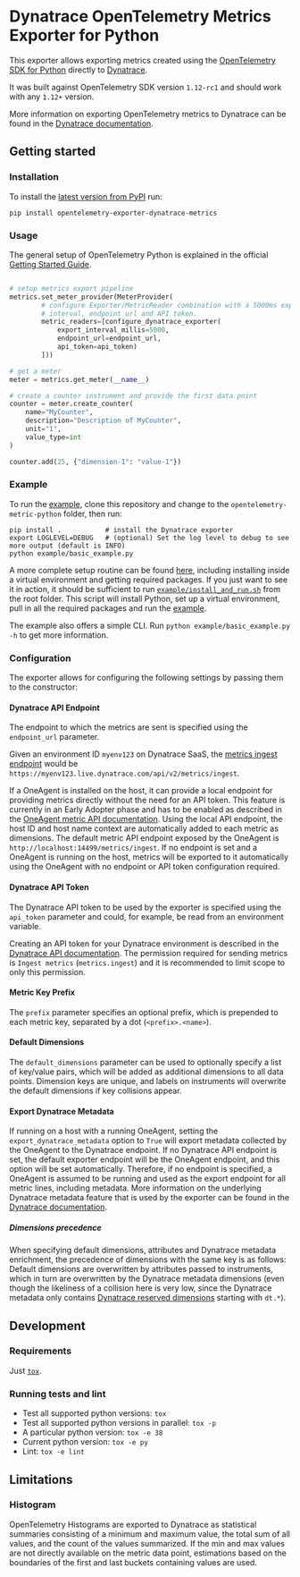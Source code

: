# Dynatrace OpenTelemetry Metrics Exporter for Python

This exporter allows exporting metrics created using the [OpenTelemetry SDK for Python](https://github.com/open-telemetry/opentelemetry-python)
directly to [Dynatrace](https://www.dynatrace.com).

It was built against OpenTelemetry SDK version `1.12-rc1` and should work with any `1.12+` version.

More information on exporting OpenTelemetry metrics to Dynatrace can be found in the
[Dynatrace documentation](https://www.dynatrace.com/support/help/shortlink/opentelemetry-metrics).

## Getting started

### Installation

To install the [latest version from PyPI](https://pypi.org/project/opentelemetry-exporter-dynatrace-metrics/) run:

```shell
pip install opentelemetry-exporter-dynatrace-metrics
```

### Usage

The general setup of OpenTelemetry Python is explained in the official [Getting Started Guide](https://open-telemetry.github.io/opentelemetry-python/getting-started.html#add-metrics).

```python

# setup metrics export pipeline
metrics.set_meter_provider(MeterProvider(
        # configure Exporter/MetricReader combination with a 5000ms export
        # interval, endpoint url and API token.
        metric_readers=[configure_dynatrace_exporter(
            export_interval_millis=5000,
            endpoint_url=endpoint_url,
            api_token=api_token)
        ]))

# get a meter
meter = metrics.get_meter(__name__)

# create a counter instrument and provide the first data point
counter = meter.create_counter(
    name="MyCounter",
    description="Description of MyCounter",
    unit="1",
    value_type=int
)

counter.add(25, {"dimension-1": "value-1"})
```

### Example

To run the [example](example/basic_example.py), clone this repository and change to the `opentelemetry-metric-python` folder, then run:

```shell
pip install .           # install the Dynatrace exporter
export LOGLEVEL=DEBUG   # (optional) Set the log level to debug to see more output (default is INFO)
python example/basic_example.py
```

A more complete setup routine can be found [here](example/install_and_run.sh), including installing inside a virtual environment and getting required packages.
If you just want to see it in action, it should be sufficient to run [`example/install_and_run.sh`](example/install_and_run.sh) from the root folder.
This script will install Python, set up a virtual environment, pull in all the required packages and run the [example](example/basic_example.py).

The example also offers a simple CLI. Run `python example/basic_example.py -h` to get more information.

### Configuration

The exporter allows for configuring the following settings by passing them to the constructor:

#### Dynatrace API Endpoint

The endpoint to which the metrics are sent is specified using the `endpoint_url` parameter.

Given an environment ID `myenv123` on Dynatrace SaaS, the [metrics ingest endpoint](https://www.dynatrace.com/support/help/dynatrace-api/environment-api/metric-v2/post-ingest-metrics/) would be `https://myenv123.live.dynatrace.com/api/v2/metrics/ingest`.

If a OneAgent is installed on the host, it can provide a local endpoint for providing metrics directly without the need for an API token.
This feature is currently in an Early Adopter phase and has to be enabled as described in the [OneAgent metric API documentation](https://www.dynatrace.com/support/help/how-to-use-dynatrace/metrics/metric-ingestion/ingestion-methods/local-api/).
Using the local API endpoint, the host ID and host name context are automatically added to each metric as dimensions.
The default metric API endpoint exposed by the OneAgent is `http://localhost:14499/metrics/ingest`.
If no endpoint is set and a OneAgent is running on the host, metrics will be exported to it automatically using the OneAgent with no endpoint or API token configuration required.

#### Dynatrace API Token

The Dynatrace API token to be used by the exporter is specified using the `api_token` parameter and could, for example, be read from an environment variable.

Creating an API token for your Dynatrace environment is described in the [Dynatrace API documentation](https://www.dynatrace.com/support/help/dynatrace-api/basics/dynatrace-api-authentication/).
The permission required for sending metrics is `Ingest metrics` (`metrics.ingest`) and it is recommended to limit scope to only this permission.

#### Metric Key Prefix

The `prefix` parameter specifies an optional prefix, which is prepended to each metric key, separated by a dot (`<prefix>.<name>`).

#### Default Dimensions

The `default_dimensions` parameter can be used to optionally specify a list of key/value pairs, which will be added as additional dimensions to all data points.
Dimension keys are unique, and labels on instruments will overwrite the default dimensions if key collisions appear.

#### Export Dynatrace Metadata

If running on a host with a running OneAgent, setting the `export_dynatrace_metadata` option to `True` will export metadata collected by the OneAgent to the Dynatrace endpoint.
If no Dynatrace API endpoint is set, the default exporter endpoint will be the OneAgent endpoint, and this option will be set automatically.
Therefore, if no endpoint is specified, a OneAgent is assumed to be running and used as the export endpoint for all metric lines, including metadata.
More information on the underlying Dynatrace metadata feature that is used by the exporter can be found in the
[Dynatrace documentation](https://www.dynatrace.com/support/help/how-to-use-dynatrace/metrics/metric-ingestion/ingestion-methods/enrich-metrics/).

##### Dimensions precedence

When specifying default dimensions, attributes and Dynatrace metadata enrichment, the precedence of dimensions with the same key is as follows:
Default dimensions are overwritten by attributes passed to instruments, which in turn are overwritten by the Dynatrace metadata dimensions (even though the likeliness of a collision here is very low, since the Dynatrace metadata only contains [Dynatrace reserved dimensions](https://www.dynatrace.com/support/help/how-to-use-dynatrace/metrics/metric-ingestion/metric-ingestion-protocol/#syntax) starting with `dt.*`).

## Development

### Requirements

Just [`tox`](https://pypi.org/project/tox/).

### Running tests and lint

* Test all supported python versions: `tox`
* Test all supported python versions in parallel: `tox -p`
* A particular python version: `tox -e 38`
* Current python version: `tox -e py`
* Lint: `tox -e lint`

## Limitations

### Histogram

OpenTelemetry Histograms are exported to Dynatrace as statistical summaries
consisting of a minimum and maximum value, the total sum of all values, and the
count of the values summarized. If the min and max values are not directly
available on the metric data point, estimations based on the boundaries of the
first and last buckets containing values are used.
